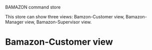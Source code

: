 BAMAZON command store

This store can show three views: Bamzon-Customer view, Bamazon-Manager view, Bamazon-Supervisor view.

Bamazon-Customer view
====

